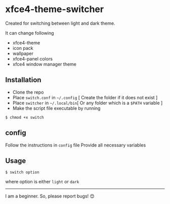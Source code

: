 # xfce4-theme-switcher

Created for switching between light and dark theme.

It can change following

 - xfce4-theme
 - icon pack
 - wallpaper
 - xfce4-panel colors
 - xfce4 window manager theme

## Installation
- Clone the repo
- Place `switch.conf`  in  `~/.config` [ Create the folder if it does not exist ]
- Place `switcher` in `~/.local/bin`[ Or any folder which is a `$PATH` variable ]
- Make the script file executable by running
```
$ chmod +x switch
```

## config

Follow the instructions in `config` file
Provide all necessary variables

## Usage

```
$ switch option
```
where option is either `light` or `dark`

---
I am a beginner. So, please report bugs! 😊
